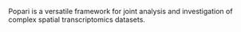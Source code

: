 
Popari is a versatile framework for joint analysis and investigation of complex spatial transcriptomics datasets.
